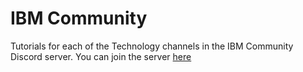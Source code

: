 # IBM Community
Tutorials for each of the Technology channels in the IBM Community Discord server.
You can join the server [here](https://discord.gg/2Jn8xwc)
